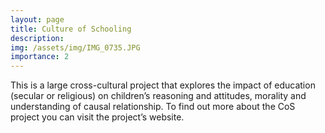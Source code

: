```yaml
---
layout: page
title: Culture of Schooling
description: 
img: /assets/img/IMG_0735.JPG
importance: 2
---
```


This is a large cross-cultural project that explores the impact of education (secular or religious) on children’s reasoning and attitudes, morality and understanding of causal relationship. To find out more about the CoS project you can visit the project’s website.
